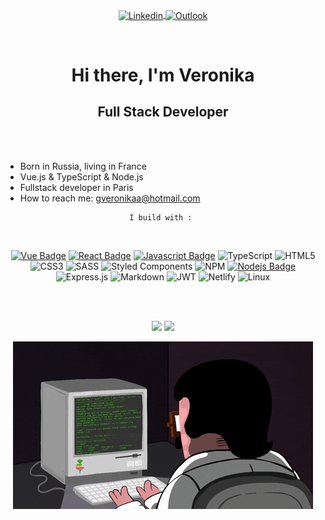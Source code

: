 <p align="center">
  <a href="https://www.linkedin.com/in/veronika-grebenshchikova-735ba8214/">
    <img align="center" height="27px" alt="Linkedin" width="100px" src="https://img.shields.io/badge/Linkedin-0A66C2?style=for-the-badge&logo=Linkedin&logoColor=white" />
  </a>

<a href="mailto:gveronikaa@hotmail.com">
  <img align="center" height="27px" alt="Outlook" width="100px" src="https://img.shields.io/badge/outlook-0072C6?style=for-the-badge&logo=microsoft&logoColor=white" />
</a>
</p>
<br />

<h1 align="center"> Hi there, I'm Veronika </h1>
<h2 align="center">Full Stack Developer</h2><br/><br/>


- Born in Russia, living in France 
- Vue.js & TypeScript & Node.js
- Fullstack developer in Paris
- How to reach me: gveronikaa@hotmail.com


<div align="center">

    I build with : 
  <br/>

[![Vue Badge](https://img.shields.io/badge/-Vue.js-4fc08d?style=for-the-badge&logo=vuedotjs&logoColor=white)](#)
[![React Badge](https://img.shields.io/badge/-React-61DBFB?style=for-the-badge&labelColor=black&logo=react&logoColor=61DBFB)](#)
[![Javascript Badge](https://img.shields.io/badge/-Javascript-F0DB4F?style=for-the-badge&labelColor=black&logo=javascript&logoColor=F0DB4F)](#) 
![TypeScript](https://img.shields.io/badge/typescript-%23007ACC.svg?style=for-the-badge&logo=typescript&logoColor=white)
![HTML5](https://img.shields.io/badge/html5-%23E34F26.svg?style=for-the-badge&logo=html5&logoColor=white)
![CSS3](https://img.shields.io/badge/css3-%231572B6.svg?style=for-the-badge&logo=css3&logoColor=white)
![SASS](https://img.shields.io/badge/SASS-hotpink.svg?style=for-the-badge&logo=SASS&logoColor=white)
![Styled Components](https://img.shields.io/badge/styled--components-DB7093?style=for-the-badge&logo=styled-components&logoColor=white)
![NPM](https://img.shields.io/badge/NPM-%23000000.svg?style=for-the-badge&logo=npm&logoColor=white)
[![Nodejs Badge](https://img.shields.io/badge/-Node.js-3C873A?style=for-the-badge&labelColor=black&logo=node.js&logoColor=3C873A)](#)
![Express.js](https://img.shields.io/badge/express.js-%23404d59.svg?style=for-the-badge&logo=express&logoColor=%2361DAFB)
![Markdown](https://img.shields.io/badge/markdown-%23000000.svg?style=for-the-badge&logo=markdown&logoColor=white)
![JWT](https://img.shields.io/badge/JWT-black?style=for-the-badge&logo=JSON%20web%20tokens)
![Netlify](https://img.shields.io/badge/netlify-%23000000.svg?style=for-the-badge&logo=netlify&logoColor=#00C7B7)
![Linux](https://img.shields.io/badge/Linux-FCC624?style=for-the-badge&logo=linux&logoColor=black)
</div>

<br />
<br />


<p align="center">
      <span>
      <img height="48%" src="https://github-readme-stats.vercel.app/api?username=g-veronika&count_private=true&show_icons=true&theme=radical&&include_all_commits=true"/>
      <img height="180em" src="https://github-readme-stats-eight-theta.vercel.app/api/top-langs/?username=g-veronika&layout=compact&langs_count=8&theme=radical"/>
    </span>
  </a>
</p>


<p align="center"><img src=assets/imgs/gifs/giphy.gif /></p>
